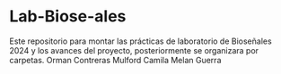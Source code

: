 # Lab-Biose-ales
Este repositorio para montar las prácticas de laboratorio de Bioseñales 2024 y los avances del proyecto, posteriormente se organizara por carpetas.
Orman Contreras Mulford
Camila Melan Guerra
